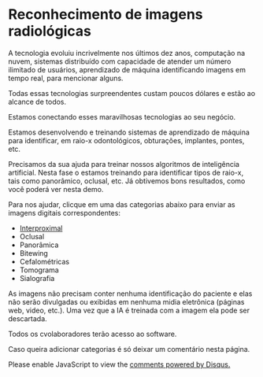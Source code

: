 
# Reconhecimento de imagens radiológicas</h1>

A tecnologia evoluiu incrivelmente nos últimos dez anos, computação na nuvem, sistemas distribuído com capacidade de atender um número ilimitado de usuários, aprendizado de máquina identificando imagens em tempo real, para mencionar alguns.

Todas essas tecnologias surpreendentes custam poucos dólares e estão ao alcance de todos.

Estamos conectando esses maravilhosas tecnologias ao seu negócio.

Estamos desenvolvendo e treinando sistemas de aprendizado de máquina para identificar, em raio-x odontológicos, obturações, implantes, pontes, etc.

Precisamos da sua ajuda para treinar nossos algoritmos de inteligência artificial. Nesta fase o estamos treinando para identificar tipos de raio-x, tais como panorâmico, oclusal, etc. Já obtivemos bons resultados, como você poderá ver nesta demo.

Para nos ajudar, clicque em uma das categorias abaixo para enviar as imagens digitais correspondentes:

* [Interproximal](https://dbinbox.com/interproximal)
* Oclusal
* Panorâmica
* Bitewing
* Cefalométricas
* Tomograma
* Sialografia

As imagens não precisam conter nenhuma identificação do paciente e elas não serão divulgadas ou exibidas em nenhuma midia eletrônica (páginas web, video, etc.). Uma vez que a IA é treinada com a imagem ela pode ser descartada.

Todos os cvolaboradores terão acesso ao software.

Caso queira adicionar categorias é só deixar um comentário nesta página.

<div id="disqus_thread"></div>

<script>

/**
*  RECOMMENDED CONFIGURATION VARIABLES: EDIT AND UNCOMMENT THE SECTION BELOW TO INSERT DYNAMIC VALUES FROM YOUR PLATFORM OR CMS.
*  LEARN WHY DEFINING THESE VARIABLES IS IMPORTANT: https://disqus.com/admin/universalcode/#configuration-variables*/
/*
var disqus_config = function () {
this.page.url = PAGE_URL;  // Replace PAGE_URL with your page's canonical URL variable
this.page.identifier = PAGE_IDENTIFIER; // Replace PAGE_IDENTIFIER with your page's unique identifier variable
};
*/
(function() { // DON'T EDIT BELOW THIS LINE
var d = document, s = d.createElement('script');
s.src = 'https://https-asantos2000-github-io-tensorflow-odonto.disqus.com/embed.js';
s.setAttribute('data-timestamp', +new Date());
(d.head || d.body).appendChild(s);
})();
</script>

<noscript>Please enable JavaScript to view the <a href="https://disqus.com/?ref_noscript">comments powered by Disqus.</a></noscript>